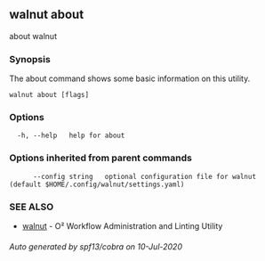 ## walnut about

about walnut

### Synopsis

The about command shows some basic information on this utility.

```
walnut about [flags]
```

### Options

```
  -h, --help   help for about
```

### Options inherited from parent commands

```
      --config string   optional configuration file for walnut (default $HOME/.config/walnut/settings.yaml)
```

### SEE ALSO

* [walnut](walnut.md)	 - O² Workflow Administration and Linting Utility

###### Auto generated by spf13/cobra on 10-Jul-2020
